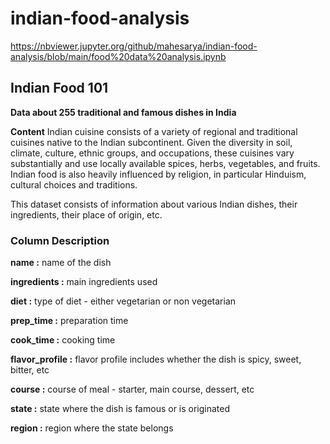 # indian-food-analysis

https://nbviewer.jupyter.org/github/mahesarya/indian-food-analysis/blob/main/food%20data%20analysis.ipynb

## Indian Food 101
**Data about 255 traditional and famous dishes in India**

**Content**
Indian cuisine consists of a variety of regional and traditional cuisines native to the Indian subcontinent. Given the diversity in soil, climate, culture, ethnic groups, and occupations, these cuisines vary substantially and use locally available spices, herbs, vegetables, and fruits. Indian food is also heavily influenced by religion, in particular Hinduism, cultural choices and traditions.

This dataset consists of information about various Indian dishes, their ingredients, their place of origin, etc.

### Column Description

**name :** name of the dish

**ingredients :** main ingredients used

**diet :** type of diet - either vegetarian or non vegetarian

**prep_time :** preparation time

**cook_time :** cooking time

**flavor_profile :** flavor profile includes whether the dish is spicy, sweet, bitter, etc

**course :** course of meal - starter, main course, dessert, etc

**state :** state where the dish is famous or is originated

**region :** region where the state belongs
